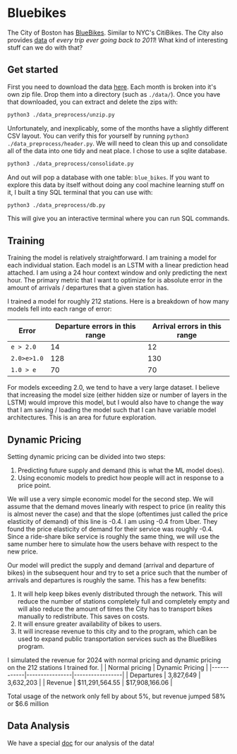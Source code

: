 # Bluebikes

The City of Boston has [BlueBikes](https://bluebikes.com/). Similar to NYC's CitiBikes. The City also provides [data](https://bluebikes.com/system-data) of _every trip ever going back to 2011_! What kind of interesting stuff can we do with that?

## Get started

First you need to download the data [here](https://s3.amazonaws.com/hubway-data/index.html). Each month is broken into it's own zip file. Drop them into a directory (such as `./data/`). Once you have that downloaded, you can extract and delete the zips with:

```bash
python3 ./data_preprocess/unzip.py
```

Unfortunately, and inexplicably, some of the months have a slightly different CSV layout. You can verify this for yourself by running `python3 ./data_preprocess/header.py`. We will need to clean this up and consolidate all of the data into one tidy and neat place. I chose to use a sqlite database.

```bash
python3 ./data_preprocess/consolidate.py
```

And out will pop a database with one table: `blue_bikes`. If you want to explore this data by itself without doing any cool machine learning stuff on it, I built a tiny SQL terminal that you can use with:

```bash
python3 ./data_preprocess/db.py
```

This will give you an interactive terminal where you can run SQL commands.

## Training

Training the model is relatively straightforward. I am training a model for each individual station. Each model is an LSTM with a linear prediction head attached. I am using a 24 hour context window and only predicting the next hour. The primary metric that I want to optimize for is absolute error in the amount of arrivals / departures that a given station has.

I trained a model for roughly 212 stations. Here is a breakdown of how many models fell into each range of error:

| Error | Departure errors in this range | Arrival errors in this range |
|-------|--------------------------------|------------------------------|
| `e > 2.0` | 14 | 12 |
| `2.0>e>1.0` | 128 | 130 |
| `1.0 > e` | 70 | 70 |

For models exceeding 2.0, we tend to have a very large dataset. I believe that increasing the model size (either hidden size or number of layers in the LSTM) would improve this model, but I would also have to change the way that I am saving / loading the model such that I can have variable model architectures. This is an area for future exploration.

## Dynamic Pricing

Setting dynamic pricing can be divided into two steps:

1. Predicting future supply and demand (this is what the ML model does).
2. Using economic models to predict how people will act in response to a price point.

We will use a very simple economic model for the second step. We will assume that the demand moves linearly with respect to price (in reality this is almost never the case) and that the slope (oftentimes just called the price elasticity of demand) of this line is -0.4. I am using -0.4 from Uber. They found the price elasticity of demand for their service was roughly -0.4. Since a ride-share bike service is roughly the same thing, we will use the same number here to simulate how the users behave with respect to the new price.

Our model will predict the supply and demand (arrival and departure of bikes) in the subsequent hour and try to set a price such that the number of arrivals and departures is roughly the same. This has a few benefits:

1. It will help keep bikes evenly distributed through the network. This will reduce the number of stations completely full and completely empty and will also reduce the amount of times the City has to transport bikes manually to redistribute. This saves on costs.
2. It will ensure greater availability of bikes to users.
3. It will increase revenue to this city and to the program, which can be used to expand public transportation services such as the BlueBikes program.

I simulated the revenue for 2024 with normal pricing and dynamic pricing on the 212 stations I trained for.
|            | Normal pricing | Dynamic Pricing |
|------------|----------------|-----------------|
| Departures | 3,827,649      | 3,632,203       |
| Revenue    | $11,291,564.55 | $17,908,166.06  |

Total usage of the network only fell by about 5%, but revenue jumped 58% or $6.6 million

## Data Analysis

We have a special [doc](./data_analysis/README.md) for our analysis of the data!
